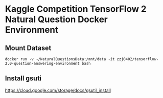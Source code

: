 # Kaggle Competition TensorFlow 2 Natural Question Docker Environment

## Mount Dataset

`docker run -v ~/NaturalQuestionsData:/mnt/data -it zzj0402/tensorflow-2.0-question-answering-environment bash`

## Install gsuti

https://cloud.google.com/storage/docs/gsutil_install

